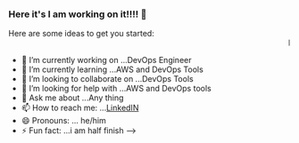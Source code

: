 ### Here it's I am working on it!!!! 👋

Here are some ideas to get you started:
<marquee> looking for JOB opportunity as a DevOps Engineer </marquee>

- 🔭 I’m currently working on ...DevOps Engineer
- 🌱 I’m currently learning ...AWS and DevOps Tools
- 👯 I’m looking to collaborate on ...DevOps Tools
- 🤔 I’m looking for help with ...AWS and DevOps tools
- 💬 Ask me about ...Any thing
- 📫 How to reach me: ...[LinkedIN](https://www.linkedin.com/in/pranavsai-kotla-8bb5b01b2/)
- 😄 Pronouns: ... he/him
- ⚡ Fun fact: ...i am half finish
-->
